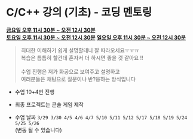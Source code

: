 # C/C++ 강의 (기초) - 코딩 멘토링

**<U>금요일 오후 11시 30분 ~ 오전 12시 30분</U>**<br/>
**<U>토요일 오후 11시 30분 ~ 오전 12시 30분</U>**
**<U>일요일 오후 11시 30분 ~ 오전 12시 30분</U>**

> 최대한 이해하기 쉽게 설명할테니 잘 따라오세요ㅜㅜㅠ<br/>
복습은 틈틈히 할건데 혼자서 더 하시면 좋을 것 같아요 !!<br/><br/>
> 수업 진행은 저가 화공으로 보여주고 설명하고<br/>
여러분들은 채팅으로 질문이나 반?응하는 방식입니다

* 수업 10+4번 진행
* 최종 프로젝트는 콘솔 게임 제작

* 수업 날짜 `3/29 3/30 4/5 4/6 4/7 5/10 5/11 5/12 5/17 5/18 5/19 5/24 5/25 5/26`
  <br/>(변동 될 수 있습니다)
